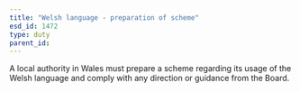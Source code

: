 ```yaml
---
title: "Welsh language - preparation of scheme"
esd_id: 1472
type: duty
parent_id:  
---
```


A local authority in Wales must prepare a scheme regarding its usage of the Welsh language and comply with any direction or guidance from the Board.

